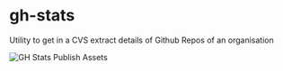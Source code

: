 # gh-stats
Utility to get in a CVS extract details of  Github Repos of an organisation

![GH Stats Publish Assets](https://github.com/fasoulas/gh-stats/actions/workflows/main.yml/badge.svg)
